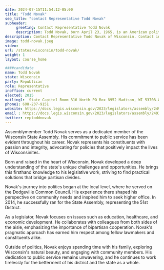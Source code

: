 ```yaml
---
date: 2024-07-15T11:54:12-05:00
title: "Todd Novak"
seo_title: "contact Representative Todd Novak"
subheader:
     greeting: Contact Representative Todd Novak
     description: Todd Novak, born April 23, 1965, is an American politician affiliated with the Republican Party. He assumed office as a member of the Wisconsin State Assembly, representing District 51, on January 5, 2015.
description: Contact Representative Todd Novak of Wisconsin. Contact information for Todd Novak includes email address, phone number, and mailing address.
image: todd-novak.jpeg
video:
url: /states/wisconsin/todd-novak/
weight: 1
layout: course_home

####candidate
name: Todd Novak
state: Wisconsin
party: Republican
role: Representative
inoffice: current
elected: 2015
mailing1:  State Capitol Room 310 North PO Box 8952 Madison, WI 53708-8952
phone1: 608-237-9151
website: https://docs.legis.wisconsin.gov/2023/legislators/assembly/2493/
email : https://docs.legis.wisconsin.gov/2023/legislators/assembly/2493/
twitter: reptoddnovak
---
```

Assemblymember Todd Novak serves as a dedicated member of the Wisconsin State Assembly. His commitment to public service has been evident throughout his career. Novak represents his constituents with passion and integrity, advocating for policies that positively impact the lives of Wisconsinites.

Born and raised in the heart of Wisconsin, Novak developed a deep understanding of the state's unique challenges and opportunities. He brings this firsthand knowledge to his legislative work, striving to find practical solutions that bridge partisan divides.

Novak's journey into politics began at the local level, where he served on the Dodgeville Common Council. His experience there shaped his perspective on community needs and inspired him to seek higher office. In 2014, he successfully ran for the State Assembly, representing the 51st District.

As a legislator, Novak focuses on issues such as education, healthcare, and economic development. He collaborates with colleagues from both sides of the aisle, emphasizing the importance of bipartisan cooperation. Novak's pragmatic approach has earned him respect among fellow lawmakers and constituents alike.

Outside of politics, Novak enjoys spending time with his family, exploring Wisconsin's natural beauty, and engaging with community members. His dedication to public service remains unwavering, and he continues to work tirelessly for the betterment of his district and the state as a whole.
